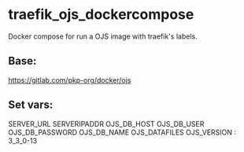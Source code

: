 # traefik_ojs_dockercompose

Docker compose for run a OJS image with traefik's labels.


## Base: 

https://gitlab.com/pkp-org/docker/ojs


## Set vars: 

SERVER_URL SERVERIPADDR OJS_DB_HOST OJS_DB_USER OJS_DB_PASSWORD OJS_DB_NAME OJS_DATAFILES OJS_VERSION : 3_3_0-13
